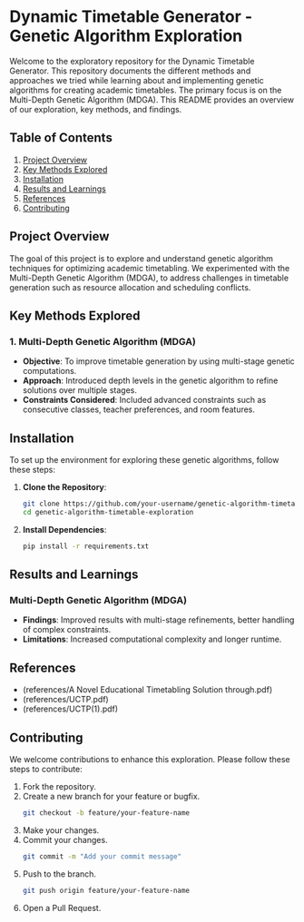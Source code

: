 # Dynamic Timetable Generator - Genetic Algorithm Exploration

Welcome to the exploratory repository for the Dynamic Timetable Generator. This repository documents the different methods and approaches we tried while learning about and implementing genetic algorithms for creating academic timetables. The primary focus is on the Multi-Depth Genetic Algorithm (MDGA). This README provides an overview of our exploration, key methods, and findings.

## Table of Contents
1. [Project Overview](#project-overview)
2. [Key Methods Explored](#key-methods-explored)
3. [Installation](#installation)
4. [Results and Learnings](#results-and-learnings)
5. [References](#References)
6. [Contributing](#contributing)

## Project Overview

The goal of this project is to explore and understand genetic algorithm techniques for optimizing academic timetabling. We experimented with the Multi-Depth Genetic Algorithm (MDGA), to address challenges in timetable generation such as resource allocation and scheduling conflicts.

## Key Methods Explored

### 1. Multi-Depth Genetic Algorithm (MDGA)
- **Objective**: To improve timetable generation by using multi-stage genetic computations.
- **Approach**: Introduced depth levels in the genetic algorithm to refine solutions over multiple stages.
- **Constraints Considered**: Included advanced constraints such as consecutive classes, teacher preferences, and room features.

## Installation

To set up the environment for exploring these genetic algorithms, follow these steps:

1. **Clone the Repository**:
   ```bash
   git clone https://github.com/your-username/genetic-algorithm-timetable-exploration.git
   cd genetic-algorithm-timetable-exploration
   ```

2. **Install Dependencies**:
   ```bash
   pip install -r requirements.txt
   ```

## Results and Learnings

### Multi-Depth Genetic Algorithm (MDGA)
- **Findings**: Improved results with multi-stage refinements, better handling of complex constraints.
- **Limitations**: Increased computational complexity and longer runtime.

## References

- (references/A Novel Educational Timetabling Solution through.pdf)
- (references/UCTP.pdf)
- (references/UCTP(1).pdf)


## Contributing

We welcome contributions to enhance this exploration. Please follow these steps to contribute:

1. Fork the repository.
2. Create a new branch for your feature or bugfix.
   ```bash
   git checkout -b feature/your-feature-name
   ```
3. Make your changes.
4. Commit your changes.
   ```bash
   git commit -m "Add your commit message"
   ```
5. Push to the branch.
   ```bash
   git push origin feature/your-feature-name
   ```
6. Open a Pull Request.
